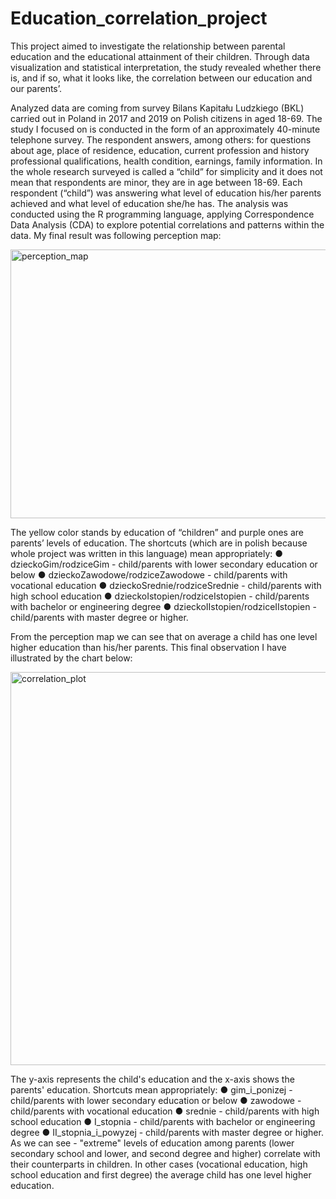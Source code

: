 # Education_correlation_project
This project aimed to investigate the relationship between parental education and the educational attainment of their children. Through data visualization and statistical interpretation, the study revealed whether there is, and if so, what it looks like, the correlation between our education and our
parents’.

Analyzed data are coming from survey Bilans Kapitału Ludzkiego (BKL) carried out in Poland in 2017 and 2019 on Polish citizens in aged 18-69. The study I focused on is conducted in the form of an approximately 40-minute telephone survey. The respondent answers, among others: for questions about age, place of residence, education, current profession and history professional qualifications, health condition, earnings, family information.
In the whole research surveyed is called a “child” for simplicity and it does not mean that respondents are minor, they are in age between 18-69. Each respondent (“child”) was answering what level of education his/her parents achieved and what level of education she/he has.
The analysis was conducted using the R programming language, applying Correspondence Data Analysis (CDA) to explore potential correlations and patterns within the data. My final result was following perception
map:

<img width="638" height="430" alt="perception_map" src="https://github.com/user-attachments/assets/2f477888-6cce-4b49-8014-c7c77f8fac7b" />

The yellow color stands by education of “children” and purple ones are parents’ levels of education. The shortcuts (which are in polish because whole project was written in this language) mean appropriately:
● dzieckoGim/rodziceGim - child/parents with lower secondary education or below
● dzieckoZawodowe/rodziceZawodowe - child/parents with vocational education
● dzieckoSrednie/rodziceSrednie - child/parents with high school education
● dzieckoIstopien/rodziceIstopien - child/parents with bachelor or engineering degree
● dzieckoIIstopien/rodziceIIstopien - child/parents with master degree or higher.

From the perception map we can see that on average a child has one level higher
education than his/her parents. This final observation I have illustrated by the chart
below:

<img width="1350" height="629" alt="correlation_plot" src="https://github.com/user-attachments/assets/cf183155-2c7c-4119-a230-9c2f5dbc96be" />

The y-axis represents the child's education and the x-axis shows the parents' education.
Shortcuts mean appropriately:
● gim_i_ponizej - child/parents with lower secondary education or below
● zawodowe - child/parents with vocational education
● srednie - child/parents with high school education
● I_stopnia - child/parents with bachelor or engineering degree
● II_stopnia_i_powyzej - child/parents with master degree or higher.
As we can see - "extreme" levels of education among parents (lower secondary school and lower, and second degree and higher) correlate with their counterparts in children. In other cases (vocational education, high school education and first degree) the average child has one level higher education.
